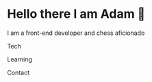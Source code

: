 <!--Header here -->
# Hello there I am Adam 👋
<p>I am a front-end developer and chess aficionado</p>
<p>Tech</p>
<p>Learning</p>
<p>Contact</p>
